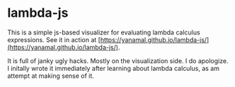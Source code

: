# lambda-js

This is a simple js-based visualizer for evaluating lambda calculus expressions. See it in action at [https://yanamal.github.io/lambda-js/](https://yanamal.github.io/lambda-js/).

It is full of janky ugly hacks. Mostly on the visualization side. I do apologize. I initally wrote it immediately after learning about lambda calculus, as am attempt at making sense of it. 
